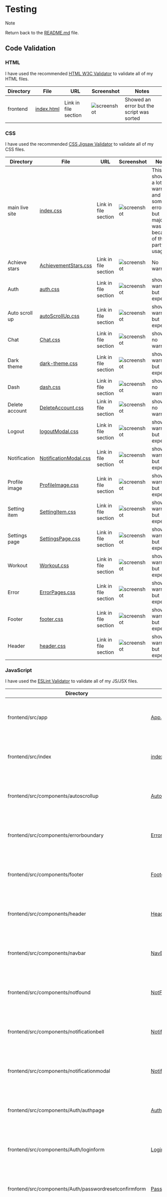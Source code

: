 # Testing

> [!NOTE]
> Return back to the [README.md](README.md) file.

## Code Validation

### HTML

I have used the recommended [HTML W3C Validator](https://validator.w3.org) to validate all of my HTML files.

| Directory | File                                                                                             | URL                  | Screenshot                                       | Notes                                     |
| --------- | ------------------------------------------------------------------------------------------------ | -------------------- | ------------------------------------------------ | ----------------------------------------- |
| frontend  | [index.html](https://validator.w3.org/nu/?doc=https%3A%2F%2Ffit-track-front-end.onrender.com%2F) | Link in file section | ![screenshot](documentation/validation/html.png) | Showed an error but the script was sorted |

### CSS

I have used the recommended [CSS Jigsaw Validator](https://jigsaw.w3.org/css-validator) to validate all of my CSS files.

| Directory      | File                                                                                                                                                                           | URL                  | Screenshot                                               | Notes                                                                                       |
| -------------- | ------------------------------------------------------------------------------------------------------------------------------------------------------------------------------ | -------------------- | -------------------------------------------------------- | ------------------------------------------------------------------------------------------- |
| main live site | [index.css](https://jigsaw.w3.org/css-validator/validator?uri=https%3A%2F%2Ffit-track-front-end.onrender.com%2F&profile=css3svg&usermedium=all&warning=1&vextwarning=&lang=en) | Link in file section | ![screenshot](documentation/validation/index-css.png)    | This showed a lot of warnings and some errors but majority was because of third-party usage |
| Achieve stars  | [AchievementStars.css](https://jigsaw.w3.org/css-validator/validator)                                                                                                          | Link in file section | ![screenshot](documentation/validation/achieve.css.png)  | No warnings                                                                                 |
| Auth           | [auth.css](https://jigsaw.w3.org/css-validator/validator#warnings)                                                                                                             | Link in file section | ![screenshot](documentation/validation/auth.css.png)     | showed warnings but expected                                                                |
| Auto scroll up | [autoScrollUp.css](https://jigsaw.w3.org/css-validator/validator#css)                                                                                                          | Link in file section | ![screenshot](documentation/validation/scroll.png)       | showed warnings but expected                                                                |
| Chat           | [Chat.css](https://jigsaw.w3.org/css-validator/validator)                                                                                                                      | Link in file section | ![screenshot](documentation/validation/chat.png)         | showed no warnings                                                                          |
| Dark theme     | [dark-theme.css](https://jigsaw.w3.org/css-validator/validator)                                                                                                                | Link in file section | ![screenshot](documentation/validation/dark-theme.png)   | showed warnings but expected                                                                |
| Dash           | [dash.css](https://jigsaw.w3.org/css-validator/validator)                                                                                                                      | Link in file section | ![screenshot](documentation/validation/dash.png)         | showed no warnings                                                                          |
| Delete account | [DeleteAccount.css](https://jigsaw.w3.org/css-validator/validator)                                                                                                             | Link in file section | ![screenshot](documentation/validation/delete.png)       | showed no warnings                                                                          |
| Logout         | [logoutModal.css](https://jigsaw.w3.org/css-validator/validator#warnings)                                                                                                      | Link in file section | ![screenshot](documentation/validation/logout.png)       | showed warnings but expected                                                                |
| Notification   | [NotificationModal.css](https://jigsaw.w3.org/css-validator/validator)                                                                                                         | Link in file section | ![screenshot](documentation/validation/notification.png) | showed warnings but expected                                                                |
| Profile image  | [ProfileImage.css](https://jigsaw.w3.org/css-validator/validator#warnings)                                                                                                     | Link in file section | ![screenshot](documentation/validation/profile.png)      | showed warnings but expected                                                                |
| Setting item   | [SettingItem.css](https://jigsaw.w3.org/css-validator/validator)                                                                                                               | Link in file section | ![screenshot](documentation/validation/setting-item.png) | showed warnings but expected                                                                |
| Settings page  | [SettingsPage.css](https://jigsaw.w3.org/css-validator/validator)                                                                                                              | Link in file section | ![screenshot](documentation/validation/setting-page.png) | showed warnings but expected                                                                |
| Workout        | [Workout.css](https://jigsaw.w3.org/css-validator/validator)                                                                                                                   | Link in file section | ![screenshot](documentation/validation/workout.png)      | showed warnings but expected                                                                |
| Error          | [ErrorPages.css](https://jigsaw.w3.org/css-validator/validator)                                                                                                                | Link in file section | ![screenshot](documentation/validation/error.png)        | showed warnings but expected                                                                |
| Footer         | [footer.css](https://jigsaw.w3.org/css-validator/validator)                                                                                                                    | Link in file section | ![screenshot](documentation/validation/footer.png)       | showed warnings but expected                                                                |
| Header         | [header.css](https://jigsaw.w3.org/css-validator/validator)                                                                                                                    | Link in file section | ![screenshot](documentation/validation/header.png)       | showed warnings but expected                                                                |

### JavaScript

I have used the [ESLint Validator](https://eslint.org/) to validate all of my JS/JSX files.

| Directory                                             | File                                                                                                                                   | URL                      | Screenshot                                                     | Notes                                        |
| ----------------------------------------------------- | -------------------------------------------------------------------------------------------------------------------------------------- | ------------------------ | -------------------------------------------------------------- | -------------------------------------------- |
| frontend/src/app                                      | [App.jsx](https://github.com/AshLaw96/fit-track/blob/main/frontend/src/App.jsx)                                                        | https://eslint.org/play/ | ![screenshot](documentation/validation/app.png)                | Expected warning as expects standard JS code |
| frontend/src/index                                    | [index.js](https://github.com/AshLaw96/fit-track/blob/main/frontend/src/App.test.js)                                                   | https://eslint.org/play/ | ![screenshot](documentation/validation/index.png)              | Expected warning as expects standard JS code |
| frontend/src/components/autoscrollup                  | [AutoScrollUp.jsx](https://github.com/AshLaw96/fit-track/blob/main/frontend/src/components/AutoScrollUp.jsx)                           | https://eslint.org/play/ | ![screenshot](documentation/validation/scroll-jsx.png)         | Expected warning as expects standard JS code |
| frontend/src/components/errorboundary                 | [ErrorBoundary.jsx](https://github.com/AshLaw96/fit-track/blob/main/frontend/src/components/ErrorBoundary.jsx)                         | https://eslint.org/play/ | ![screenshot](documentation/validation/error-jsx.png)          | Expected warning as expects standard JS code |
| frontend/src/components/footer                        | [Footer.jsx](https://github.com/AshLaw96/fit-track/blob/main/frontend/src/components/Footer.jsx)                                       | https://eslint.org/play/ | ![screenshot](documentation/validation/foot.png)               | Expected warning as expects standard JS code |
| frontend/src/components/header                        | [Header.jsx](https://github.com/AshLaw96/fit-track/blob/main/frontend/src/components/Header.jsx)                                       | https://eslint.org/play  | ![screenshot](documentation/validation/head-jsx.png)           | Expected warning as expects standard JS code |
| frontend/src/components/navbar                        | [NavBar.jsx](https://github.com/AshLaw96/fit-track/blob/main/frontend/src/components/Navbar.jsx)                                       | https://eslint.org/play  | ![screenshot](documentation/validation/nav-jsx.png)            | Expected warning as expects standard JS code |
| frontend/src/components/notfound                      | [NotFound.jsx](https://github.com/AshLaw96/fit-track/blob/main/frontend/src/components/NotFound.jsx)                                   | https://eslint.org/play  | ![screenshot](documentation/validation/not-found.png)          | Expected warning as expects standard JS code |
| frontend/src/components/notificationbell              | [NotificationBell.jsx](https://github.com/AshLaw96/fit-track/blob/main/frontend/src/components/NotificationBell.jsx)                   | https://eslint.org/play  | ![screenshot](documentation/validation/note-bell.png)          | Expected warning as expects standard JS code |
| frontend/src/components/notificationmodal             | [NotificationModal.jsx](https://github.com/AshLaw96/fit-track/blob/main/frontend/src/components/NotificationModal.jsx)                 | https://eslint.org/play  | ![screenshot](documentation/validation/note-modal.png)         | Expected warning as expects standard JS code |
| frontend/src/components/Auth/authpage                 | [AuthPage.jsx](https://github.com/AshLaw96/fit-track/blob/main/frontend/src/components/Auth/AuthPage.jsx)                              | https://eslint.org/play  | ![screenshot](documentation/validation/auth-jsx.png)           | Expected warning as expects standard JS code |
| frontend/src/components/Auth/loginform                | [LoginForm.jsx](https://github.com/AshLaw96/fit-track/blob/main/frontend/src/components/Auth/LoginForm.jsx)                            | https://eslint.org/play  | ![screenshot](documentation/validation/log-form.png)           | Expected warning as expects standard JS code |
| frontend/src/components/Auth/passwordresetconfirmform | [PasswordRestConfimForm.js](https://github.com/AshLaw96/fit-track/blob/main/frontend/src/components/Auth/PasswordResetConfirmForm.jsx) | https://eslint.org/play  | ![screenshot](documentation/validation/reset-confirm-form.png) | Expected warning as expects standard JS code |
| frontend/src/components/Auth/passwordresetform        | [PasswordResetForm.js](https://github.com/AshLaw96/fit-track/blob/main/frontend/src/components/Auth/PasswordResetForm.jsx)             | https://eslint.org/play  | ![screenshot](documentation/validation/reset-form.png)         | Expected warning as expects standard JS code |
| frontend/src/components/Auth/registerform             | [RegisterForm.jsx](https://github.com/AshLaw96/fit-track/blob/main/frontend/src/components/Auth/RegisterForm.jsx)                      | https://eslint.org/play  | ![screenshot](documentation/validation/register.png)           | Expected warning as expects standard JS code |
| frontend/src/components/Dash/activitysummary          | [ActivitySummary.jsx](https://github.com/AshLaw96/fit-track/blob/main/frontend/src/components/Dash/ActivitySummary.jsx)                | https://eslint.org/play  | ![screenshot](documentation/validation/active-sum.png)         | Expected warning as expects standard JS code |
| frontend/src/components/Dash/challengesmotivation     | [ChallengesMotivation.jsx](https://github.com/AshLaw96/fit-track/blob/main/frontend/src/components/Dash/ChallengesMotivation.jsx)      | https://eslint.org/play  | ![screenshot](documentation/validation/challenge-motivate.png) | Expected warning as expects standard JS code |
| frontend/src/components/Dash/dailygoals               | [DailyGoals.jsx](https://github.com/AshLaw96/fit-track/blob/main/frontend/src/components/Dash/DailyGoals.jsx)                          | https://eslint.org/play  | ![screenshot](documentation/validation/goals.png)              | Expected warning as expects standard JS code |
| frontend/src/components/Dash/dashboard                | [Dashboard.jsx](https://github.com/AshLaw96/fit-track/blob/main/frontend/src/components/Dash/Dashboard.jsx)                            | https://eslint.org/play  | ![screenshot](documentation/validation/dash-validate.png)      | Expected warning as expects standard JS code |
| frontend/src/components/Dash/guestdash                | [GuestDash.jsx](https://github.com/AshLaw96/fit-track/blob/main/frontend/src/components/Dash/GuestDash.jsx)                            | https://eslint.org/play  | ![screenshot](documentation/validation/guest.png)              | Expected warning as expects standard JS code |
| frontend/src/components/Dash/progressanalytics        | [ProgressAnalytics.jsx](https://github.com/AshLaw96/fit-track/blob/main/frontend/src/components/Dash/ProgressAnalytics.jsx)            | https://eslint.org/play  | ![screenshot](documentation/validation/progress-analytic.png)  | Expected warning as expects standard JS code |
| frontend/src/components/Dash/userdash                 | [UserDash.jsx](https://github.com/AshLaw96/fit-track/blob/main/frontend/src/components/Dash/UserDash.jsx)                              | https://eslint.org/play  | ![screenshot](documentation/validation/user.png)               | Expected warning as expects standard JS code |
| frontend/src/components/Dash/workoutmodalplanner      | [WorkoutModalPlanner.jsx](https://github.com/AshLaw96/fit-track/blob/main/frontend/src/components/Dash/WorkoutModalPlanner.jsx)        | https://eslint.org/play  | ![screenshot](documentation/validation/work-modal.png)         | Expected warning as expects standard JS code |
| frontend/src/components/Dash/workoutnutrition         | [WorkoutNutrition.jsx](https://github.com/AshLaw96/fit-track/blob/main/frontend/src/components/Dash/WorkoutNutrition.jsx)              | https://eslint.org/play  | ![screenshot](documentation/validation/work-nutrition.png)     | Expected warning as expects standard JS code |
| frontend/src/components/Exercises/exerciseformmodal   | [ExerciseFormModal.jsx](https://github.com/AshLaw96/fit-track/blob/main/frontend/src/components/Exercises/ExerciseFormModal.jsx)       | https://eslint.org/play  | ![screenshot](documentation/validation/exercise-modal.png)     | Expected warning as expects standard JS code |
| frontend/src/components/Exercises/exerciselogpage     | [ExerciseLogPage.jsx](https://github.com/AshLaw96/fit-track/blob/main/frontend/src/components/Exercises/ExerciseLogPage.jsx)           | https://eslint.org/play  | ![screenshot](documentation/validation/exercise-pg.png)        | Expected warning as expects standard JS code |
| frontend/src/components/Help/chatwidget               | [ChatWidget.jsx](https://github.com/AshLaw96/fit-track/blob/main/frontend/src/components/Help/ChatWidget.jsx)                          | https://eslint.org/play  | ![screenshot](documentation/validation/chat-widget.png)        | No warnings                                  |
| frontend/src/components/Help/contactsupport           | [ContactSupport.jsx](https://github.com/AshLaw96/fit-track/blob/main/frontend/src/components/Help/ContactSupport.jsx)                  | https://eslint.org/play  | ![screenshot](documentation/validation/contact.png)            | Expected warning as expects standard JS code |
| frontend/src/components/Help/faq                      | [FAQ.jsx](https://github.com/AshLaw96/fit-track/blob/main/frontend/src/components/Help/FAQ.jsx)                                        | https://eslint.org/play  | ![screenshot](documentation/validation/faq.png)                | Expected warning as expects standard JS code |
| frontend/src/components/Help/faqitem                  | [FAQItem.jsx](https://github.com/AshLaw96/fit-track/blob/main/frontend/src/components/Help/FAQItem.jsx)                                | https://eslint.org/play  | ![screenshot](documentation/validation/faq-item.png)           | Expected warning as expects standard JS code |
| frontend/src/components/Help/helppage                 | [HelpPage.jsx](https://github.com/AshLaw96/fit-track/blob/main/frontend/src/components/Help/HelpPage.jsx)                              | https://eslint.org/play  | ![screenshot](documentation/validation/help-page.png)          | Expected warning as expects standard JS code |
| frontend/src/components/Help/troubleshooting          | [Troubleshooting.jsx](https://github.com/AshLaw96/fit-track/blob/main/frontend/src/components/Help/Troubleshooting.jsx)                | https://eslint.org/play  | ![screenshot](documentation/validation/troubleshoot.png)       | Expected warning as expects standard JS code |
| frontend/src/components/Help/troubleshootingitem      | [TroubleshootingItem.jsx](https://github.com/AshLaw96/fit-track/blob/main/frontend/src/components/Help/TroubleshootingItem.jsx)        | https://eslint.org/play  | ![screenshot](documentation/validation/troubleshoot-item.png)  | Expected warning as expects standard JS code |
| frontend/src/components/Help/tutorialitem             | [TutorialItem.jsx](https://github.com/AshLaw96/fit-track/blob/main/frontend/src/components/Help/TutorialItem.jsx)                      | https://eslint.org/play  | ![screenshot](documentation/validation/tutorial-item.png)      | Expected warning as expects standard JS code |
| frontend/src/components/Help/tutorials                | [Tutorials.jsx](https://github.com/AshLaw96/fit-track/blob/main/frontend/src/components/Help/Tutorials.jsx#L16)                        | https://eslint.org/play  | ![screenshot](documentation/validation/tutorials.png)          | Expected warning as expects standard JS code |
| frontend/src/components/Help/tutorialsdata            | [TutorialsData.js](https://github.com/AshLaw96/fit-track/blob/main/frontend/src/components/Help/TutorialsData.js)                      | https://eslint.org/play  | ![screenshot](documentation/validation/tutorial-data.png)      | No warnings                                  |
| frontend/src/components/Meals/mealformmodal           | [MealFormModal.jsx](https://github.com/AshLaw96/fit-track/blob/main/frontend/src/components/Meals/MealFormModal.jsx)                   | Nhttps://eslint.org/play | ![screenshot](documentation/validation/meal-modal.png)         | Expected warning as expects standard JS code |
| frontend/src/components/Meals/meallogpage             | [MealLogPage.jsx](https://github.com/AshLaw96/fit-track/blob/main/frontend/src/components/Meals/MealLogPage.jsx)                       | https://eslint.org/play  | ![screenshot](documentation/validation/meal-page.png)          | Expected warning as expects standard JS code |
| frontend/src/components/Profile/achievementstars      | [AchievementStars.jsx](https://github.com/AshLaw96/fit-track/blob/main/frontend/src/components/Profile/AchievementStars.jsx)           | https://eslint.org/play  | ![screenshot](documentation/validation/achieve-star.png)       | Expected warning as expects standard JS code |
| frontend/src/components/Profile/deleteaccount         | [DeleteAccount.jsx](https://github.com/AshLaw96/fit-track/blob/main/frontend/src/components/Profile/DeleteAccount.jsx)                 | https://eslint.org/play  | ![screenshot](documentation/validation/delete-account.png)     | Expected warning as expects standard JS code |
| frontend/src/components/Profile/goodbye               | [Goodbye.jsx](https://github.com/AshLaw96/fit-track/blob/main/frontend/src/components/Profile/Goodbye.jsx)                             | https://eslint.org/play  | ![screenshot](documentation/validation/bye.png)                | Expected warning as expects standard JS code |
| frontend/src/components/Profile/profileform           | [ProfileForm.jsx](https://github.com/AshLaw96/fit-track/blob/main/frontend/src/components/Profile/ProfileForm.jsx)                     | https://eslint.org/play  | ![screenshot](documentation/validation/profile-form.png)       | Expected warning as expects standard JS code |
| frontend/src/components/Profile/profileimage          | [ProfileImage.jsx](https://github.com/AshLaw96/fit-track/blob/main/frontend/src/components/Profile/ProfileImage.jsx)                   | https://eslint.org/play  | ![screenshot](documentation/validation/profile-img.png)        | Expected warning as expects standard JS code |
| frontend/src/components/Profile/quickstats            | [QuickStats.jsx](https://github.com/AshLaw96/fit-track/blob/main/frontend/src/components/Profile/QuickStats.jsx)                       | https://eslint.org/play  | ![screenshot](documentation/validation/stats.png)              | Expected warning as expects standard JS code |
| frontend/src/components/Profile/userprofile           | [UserProfile.jsx](https://github.com/AshLaw96/fit-track/blob/main/frontend/src/components/Profile/UserProfile.jsx)                     | https://eslint.org/play  | ![screenshot](documentation/validation/user-profile.png)       | Expected warning as expects standard JS code |
| frontend/src/components/Settings/changepassword       | [ChangePassword.jsx](https://github.com/AshLaw96/fit-track/blob/main/frontend/src/components/Settings/ChangePassword.jsx)              | https://eslint.org/play  | ![screenshot](documentation/validation/change-pass.png)        | Expected warning as expects standard JS code |
| frontend/src/components/Settings/settingdropdown      | [SettingDropdown.jsx](https://github.com/AshLaw96/fit-track/blob/main/frontend/src/components/Settings/SettingDropdown.jsx)            | https://eslint.org/play  | ![screenshot](documentation/validation/dropdown.png)           | Expected warning as expects standard JS code |
| frontend/src/components/Settings/settingspage         | [SettingsPage.jsx](https://github.com/AshLaw96/fit-track/blob/main/frontend/src/components/Settings/SettingsPage.jsx)                  | https://eslint.org/play  | ![screenshot](documentation/validation/setting-pg.png)         | Expected warning as expects standard JS code |
| frontend/src/components/Settings/settingtoggle        | [SettingToggle.jsx](https://github.com/AshLaw96/fit-track/blob/main/frontend/src/components/Settings/SettingToggle.jsx)                | https://eslint.org/play  | ![screenshot](documentation/validation/toggle.png)             | Expected warning as expects standard JS code |
| frontend/src/components/Sleep/alarmsetting            | [AlarmSetting.jsx](https://github.com/AshLaw96/fit-track/blob/main/frontend/src/components/Sleep/AlarmSetting.jsx)                     | https://eslint.org/play  | ![screenshot](documentation/validation/alarm.png)              | Expected warning as expects standard JS code |
| frontend/src/components/Sleep/sleepencouragement      | [SleepEncouragement.jsx](https://github.com/AshLaw96/fit-track/blob/main/frontend/src/components/Sleep/SleepEncouragement.jsx)         | https://eslint.org/play  | ![screenshot](documentation/validation/sleep-encourage.png)    | Expected warning as expects standard JS code |
| frontend/src/components/Sleep/sleepformmodal          | [SleepFormModal.jsx](https://github.com/AshLaw96/fit-track/blob/main/frontend/src/components/Sleep/SleepFormModal.jsx)                 | https://eslint.org/play  | ![screenshot](documentation/validation/sleep-modal.png)        | Expected warning as expects standard JS code |
| frontend/src/components/Sleep/sleeplogchart           | [SleepLogChart.jsx](https://github.com/AshLaw96/fit-track/blob/main/frontend/src/components/Sleep/SleepLogChart.jsx)                   | https://eslint.org/play  | ![screenshot](documentation/validation/sleep-chart.png)        | Expected warning as expects standard JS code |
| frontend/src/components/Sleep/sleeploglist            | [SleepLogList.jsx](https://github.com/AshLaw96/fit-track/blob/main/frontend/src/components/Sleep/SleepLogList.jsx)                     | https://eslint.org/play  | ![screenshot](documentation/validation/sleep-list.png)         | Expected warning as expects standard JS code |
| frontend/src/components/Sleep/sleeplogpage            | [SleepLogPage.jsx](https://github.com/AshLaw96/fit-track/blob/main/frontend/src/components/Sleep/SleepLogPage.jsx)                     | https://eslint.org/play  | ![screenshot](documentation/validation/sleep-pg.png)           | Expected warning as expects standard JS code |
| frontend/src/contexts/authcontext                     | [AuthContext.js](https://github.com/AshLaw96/fit-track/blob/main/frontend/src/contexts/AuthContext.js)                                 | https://eslint.org/play  | ![screenshot](documentation/validation/auth-context.png)       | Expected warning as expects standard JS code |
| frontend/src/contexts/notificationcontext             | [NotificationContext.jsx](https://github.com/AshLaw96/fit-track/blob/main/frontend/src/contexts/NotificationContext.jsx)               | https://eslint.org/play  | ![screenshot](documentation/validation/notif-context.png)      | Expected warning as expects standard JS code |
| frontend/src/contexts/themecontext                    | [ThemeContext.jsx](https://github.com/AshLaw96/fit-track/blob/main/frontend/src/contexts/ThemeContext.jsx)                             | https://eslint.org/play  | ![screenshot](documentation/validation/theme.png)              | Expected warning as expects standard JS code |
| frontend/src/contexts/unitscontext                    | [UnitsContext.js](https://github.com/AshLaw96/fit-track/blob/main/frontend/src/contexts/UnitsContext.js)                               | https://eslint.org/play  | ![screenshot](documentation/validation/units.png)              | Expected warning as expects standard JS code |
| frontend/src/utils/notificationtriggers               | [NotificationTriggers.js](https://github.com/AshLaw96/fit-track/blob/main/frontend/src/utils/NotificationTriggers.js)                  | https://eslint.org/play  | ![screenshot](documentation/validation/trigger-notifs.png)     | No warnings                                  |
| frontend/src/utils/api                                | [api.js](https://github.com/AshLaw96/fit-track/blob/main/frontend/src/utils/api.js)                                                    | https://eslint.org/play  | ![screenshot](documentation/validation/api.png)                | No warnings                                  |
| frontend/src/utils/iconhelper                         | [iconHelper.js](https://github.com/AshLaw96/fit-track/blob/main/frontend/src/utils/iconHelper.js)                                      | https://eslint.org/play  | ![screenshot](documentation/validation/icon-help.png)          | Expected warning as expects standard JS code |

### Python

I have used the recommended [PEP8 CI Python Linter](https://pep8ci.herokuapp.com) to validate all of my Python files.

| Directory                   | File                                                                                                   | URL                                                                                                                                              | Screenshot                                                   | Notes     |
| --------------------------- | ------------------------------------------------------------------------------------------------------ | ------------------------------------------------------------------------------------------------------------------------------------------------ | ------------------------------------------------------------ | --------- |
| api/tests/model-tests       | [models-tests.py](https://github.com/AshLaw96/fit-track/blob/main/api/tests/model-tests.py)            | [PEP8 CI Link](https://pep8ci.herokuapp.com/https://raw.githubusercontent.com/AshLaw96/fit-track/refs/heads/main/api/tests/model-tests.py)       | ![screenshot](documentation/validation/model-tests.png)      | No errors |
| api/tests/serializers-tests | [serializers-tests.py](https://github.com/AshLaw96/fit-track/blob/main/api/tests/serializers-tests.py) | [PEP8 CI Link](https://pep8ci.herokuapp.com/https://raw.githubusercontent.com/AshLaw96/fit-track/refs/heads/main/api/tests/serializers-tests.py) | ![screenshot](documentation/validation/serializer-tests.png) | No errors |
| api/tests/view-tests        | [view-tests.py](https://github.com/AshLaw96/fit-track/blob/main/api/tests/view-tests.py)               | [PEP8 CI Link](https://pep8ci.herokuapp.com/https://raw.githubusercontent.com/AshLaw96/fit-track/refs/heads/main/api/tests/view-tests.py)        | ![screenshot](documentation/validation/view-test.png)        | No errors |
| api/utils/activity          | [activity.py](https://github.com/AshLaw96/fit-track/blob/main/api/utils/activity.py)                   | [PEP8 CI Link](https://pep8ci.herokuapp.com/https://raw.githubusercontent.com/AshLaw96/fit-track/refs/heads/main/api/utils/activity.py)          | ![screenshot](documentation/validation/activity.png)         | No errors |
| api/utils/fitness           | [fitness.py](https://github.com/AshLaw96/fit-track/blob/main/api/utils/fitness.py)                     | [PEP8 CI Link](https://pep8ci.herokuapp.com/https://raw.githubusercontent.com/AshLaw96/fit-track/refs/heads/main/api/utils/fitness.py)           | ![screenshot](documentation/validation/fitness.png)          | No errors |
| api/utils/leaderboard       | [leaderboard.py](https://github.com/AshLaw96/fit-track/blob/main/api/utils/leaderboard.py)             | [PEP8 CI Link](https://pep8ci.herokuapp.com/https://raw.githubusercontent.com/AshLaw96/fit-track/refs/heads/main/api/utils/leaderboard.py)       | ![screenshot](documentation/validation/leader.png)           | No errors |
| api/utils/notifications     | [notifications.py](https://github.com/AshLaw96/fit-track/blob/main/api/utils/notifications.py)         | [PEP8 CI Link](https://pep8ci.herokuapp.com/https://raw.githubusercontent.com/AshLaw96/fit-track/refs/heads/main/api/utils/notifications.py)     | ![screenshot](documentation/validation/notifs.png)           | No errors |
| api/utils/sleep             | [sleep.py](https://github.com/AshLaw96/fit-track/blob/main/api/utils/sleep.py)                         | [PEP8 CI Link](https://pep8ci.herokuapp.com/https://raw.githubusercontent.com/AshLaw96/fit-track/refs/heads/main/api/utils/sleep.py)             | ![screenshot](documentation/validation/sleep.png)            | No errors |
| api/admin                   | [admin.py](https://github.com/AshLaw96/fit-track/blob/main/api/admin.py)                               | [PEP8 CI Link](https://pep8ci.herokuapp.com/https://raw.githubusercontent.com/AshLaw96/fit-track/refs/heads/main/api/admin.py)                   | ![screenshot](documentation/validation/admin.png)            | No errors |
| api/apps                    | [apps.py](https://github.com/AshLaw96/fit-track/blob/main/api/apps.py)                                 | [PEP8 CI Link](https://pep8ci.herokuapp.com/https://raw.githubusercontent.com/AshLaw96/fit-track/refs/heads/main/api/apps.py)                    | ![screenshot](documentation/validation/apps.png)             | No errors |
| api/models                  | [models.py](https://github.com/AshLaw96/fit-track/blob/main/api/models.py)                             | [PEP8 CI Link](https://pep8ci.herokuapp.com/https://raw.githubusercontent.com/AshLaw96/fit-track/refs/heads/main/api/models.py)                  | ![screenshot](documentation/validation/model.png)            | No errors |
| api/serializers             | [serializers.py](https://github.com/AshLaw96/fit-track/blob/main/api/serializers.py)                   | [PEP8 CI Link](https://pep8ci.herokuapp.com/https://raw.githubusercontent.com/AshLaw96/fit-track/refs/heads/main/api/serializers.py)             | ![screenshot](documentation/validation/serializer.png)       | No errors |
| api/utils/signals           | [signals.py](https://github.com/AshLaw96/fit-track/blob/main/api/signals.py)                           | [PEP8 CI Link](https://pep8ci.herokuapp.com/https://raw.githubusercontent.com/AshLaw96/fit-track/refs/heads/main/api/signals.py)                 | ![screenshot](documentation/validation/signal.png)           | No errors |
| api/tasks                   | [tasks.py](https://github.com/AshLaw96/fit-track/blob/main/api/tasks.py)                               | [PEP8 CI Link](https://pep8ci.herokuapp.com/https://raw.githubusercontent.com/AshLaw96/fit-track/refs/heads/main/api/tasks.py)                   | ![screenshot](documentation/validation/task.png)             | No errors |
| api/urls                    | [urls.py](https://github.com/AshLaw96/fit-track/blob/main/api/urls.py)                                 | [PEP8 CI Link](https://pep8ci.herokuapp.com/https://raw.githubusercontent.com/AshLaw96/fit-track/refs/heads/main/api/urls.py)                    | ![screenshot](documentation/validation/urls.png)             | No errors |
| api/views                   | [views.py](https://github.com/AshLaw96/fit-track/blob/main/api/views.py)                               | [PEP8 CI Link](https://pep8ci.herokuapp.com/https://raw.githubusercontent.com/AshLaw96/fit-track/refs/heads/main/api/views.py)                   | ![screenshot](documentation/validation/view.png)             | No errors |
| backend/celery              | [celery.py](https://github.com/AshLaw96/fit-track/blob/main/backend/celery.py)                         | [PEP8 CI Link](https://pep8ci.herokuapp.com/https://raw.githubusercontent.com/AshLaw96/fit-track/refs/heads/main/backend/celery.py)              | ![screenshot](documentation/validation/celery.png)           | No errors |
| backend/urls                | [urls.py](https://github.com/AshLaw96/fit-track/blob/main/backend/urls.py)                             | [PEP8 CI Link](https://pep8ci.herokuapp.com/https://raw.githubusercontent.com/AshLaw96/fit-track/refs/heads/main/backend/urls.py)                | ![screenshot](documentation/validation/back-urls.png)        | No errors |

## Responsiveness

| Page                   | Mobile                                                            | Tablet                                                            | Desktop                                                              | Notes             |
| ---------------------- | ----------------------------------------------------------------- | ----------------------------------------------------------------- | -------------------------------------------------------------------- | ----------------- |
| Register               | ![screenshot](documentation/responsiveness/register-mob.jpg)      | ![screenshot](documentation/responsiveness/register-tab.jpg)      | ![screenshot](documentation/responsiveness/register-pg.png)          | Works as expected |
| Login                  | ![screenshot](documentation/responsiveness/log-mob.jpg)           | ![screenshot](documentation/responsiveness/log-tab.jpg)           | ![screenshot](documentation/responsiveness/login-pg.png)             | Works as expected |
| Profile                | ![screenshot](documentation/responsiveness/profile-mob.jpg)       | ![screenshot](documentation/responsiveness/profile-tab.jpg)       | ![screenshot](documentation/responsiveness/profile-pg.png)           | Works as expected |
| Landing/GuestDash      | ![screenshot](documentation/responsiveness/guest-mob.jpg)         | ![screenshot](documentation/responsiveness/guest-tab.jpg)         | ![screenshot](documentation/responsiveness/guest-landing.png)        | Works as expected |
| Exercise               | ![screenshot](documentation/responsiveness/exercise-mob.jpg)      | ![screenshot](documentation/responsiveness/exercise-tab.jpg)      | ![screenshot](documentation/responsiveness/exercise-pg.png)          | Works as expected |
| Meal                   | ![screenshot](documentation/responsiveness/meal-mob.jpg)          | ![screenshot](documentation/responsiveness/meal-tab.jpg)          | ![screenshot](documentation/responsiveness/meal-pg.png)              | Works as expected |
| Sleep                  | ![screenshot](documentation/responsiveness/sleep-mob.jpg)         | ![screenshot](documentation/responsiveness/sleep-tab.jpg)         | ![screenshot](documentation/responsiveness/sleep-pg.png)             | Works as expected |
| Dashboard              | ![screenshot](documentation/responsiveness/user-dash-mob.jpg)     | ![screenshot](documentation/responsiveness/user-dash-tab.jpg)     | ![screenshot](documentation/responsiveness/user-dash-pg.png)         | Works as expected |
| Settings               | ![screenshot](documentation/responsiveness/setting-mob.jpg)       | ![screenshot](documentation/responsiveness/setting-tab.jpg)       | ![screenshot](documentation/responsiveness/settings-pg.png)          | Works as expected |
| Help                   | ![screenshot](documentation/responsiveness/help-mob.jpg)          | ![screenshot](documentation/responsiveness/help-tab.jpg)          | ![screenshot](documentation/responsiveness/help-support-pg.png)      | Works as expected |
| FAQ                    | ![screenshot](documentation/responsiveness/faq-mob.jpg)           | ![screenshot](documentation/responsiveness/faq-tab.jpg)           | ![screenshot](documentation/responsiveness/faq-pg.png)               | Works as expected |
| Contact Support        | ![screenshot](documentation/responsiveness/contact-mob.jpg)       | ![screenshot](documentation/responsiveness/contact-tab.jpg)       | ![screenshot](documentation/responsiveness/contact-support-pg.png)   | Works as expected |
| Tech Support           | ![screenshot](documentation/responsiveness/tech-support-mob.jpg)  | ![screenshot](documentation/responsiveness/tech-tab.jpg)          | ![screenshot](documentation/responsiveness/troubleshoot-tech-pg.png) | Works as expected |
| Tutorials              | ![screenshot](documentation/responsiveness/guide-mob.jpg)         | ![screenshot](documentation/responsiveness/guide-tab.jpg)         | ![screenshot](documentation/responsiveness/tutorial-guide-pg.png)    | Works as expected |
| Password reset         | ![screenshot](documentation/responsiveness/reset-mob.jpg)         | ![screenshot](documentation/responsiveness/reset-tab.jpg)         | ![screenshot](documentation/responsiveness/reset-pg.png)             | Works as expected |
| Password reset confirm | ![screenshot](documentation/responsiveness/reset-confirm-mob.jpg) | ![screenshot](documentation/responsiveness/reset-confirm-tab.jpg) | ![screenshot](documentation/responsiveness/reset-confirm-pg.png)     | Works as expected |
| 404                    | ![screenshot](documentation/responsiveness/404-mob.jpg)           | ![screenshot](documentation/responsiveness/404-tab.jpg)           | ![screenshot](documentation/responsiveness/404-pg.png)               | Works as expected |
| 500                    | ![screenshot](documentation/responsiveness/500-mob.jpg)           | ![screenshot](documentation/responsiveness/500-tab.jpg)           | ![screenshot](documentation/responsiveness/500-pg.png)               | Works as expected |

## Browser Compatibility

I've tested my deployed project on multiple browsers to check for compatibility issues.

| Page                   | Chrome                                                               | Firefox                                                         | Silk                                                              | Notes             |
| ---------------------- | -------------------------------------------------------------------- | --------------------------------------------------------------- | ----------------------------------------------------------------- | ----------------- |
| Register               | ![screenshot](documentation/responsiveness/register-pg.png)          | ![screenshot](documentation/browsers/register-firefox.png)      | ![screenshot](documentation/responsiveness/register-tab.jpg)      | Works as expected |
| Login                  | ![screenshot](documentation/responsiveness/login-pg.png)             | ![screenshot](documentation/browsers/log-firefox.png)           | ![screenshot](documentation/responsiveness/log-tab.jpg)           | Works as expected |
| Profile                | ![screenshot](documentation/responsiveness/profile-pg.png)           | ![screenshot](documentation/browsers/profile-firefox.png)       | ![screenshot](documentation/responsiveness/profile-tab.jpg)       | Works as expected |
| Landing/GuestDash      | ![screenshot](documentation/responsiveness/guest-landing.png)        | ![screenshot](documentation/browsers/guest-firefox.png)         | ![screenshot](documentation/responsiveness/guest-tab.jpg)         | Works as expected |
| Exercise               | ![screenshot](documentation/responsiveness/exercise-pg.png)          | ![screenshot](documentation/browsers/exercise-firefox.png)      | ![screenshot](documentation/responsiveness/exercise-tab.jpg)      | Works as expected |
| Meal                   | ![screenshot](documentation/responsiveness/meal-pg.png)              | ![screenshot](documentation/browsers/meal-firefox.png)          | ![screenshot](documentation/responsiveness/meal-tab.jpg)          | Works as expected |
| Sleep                  | ![screenshot](documentation/responsiveness/sleep-pg.png)             | ![screenshot](documentation/browsers/sleep-firefox.png)         | ![screenshot](documentation/responsiveness/sleep-tab.jpg)         | Works as expected |
| Dashboard              | ![screenshot](documentation/responsiveness/user-dash-pg.png)         | ![screenshot](documentation/browsers/user-dash-firefox.png)     | ![screenshot](documentation/responsiveness/user-dash-tab.jpg)     | Works as expected |
| Settings               | ![screenshot](documentation/responsiveness/settings-pg.png)          | ![screenshot](documentation/browsers/setting-firefox.png)       | ![screenshot](documentation/responsiveness/setting-tab.jpg)       | Works as expected |
| Help                   | ![screenshot](documentation/responsiveness/help-support-pg.png)      | ![screenshot](documentation/browsers/help-firefox.png)          | ![screenshot](documentation/responsiveness/help-tab.jpg)          | Works as expected |
| FAQ                    | ![screenshot](documentation/responsiveness/faq-pg.png)               | ![screenshot](documentation/browsers/faq-firefox.png)           | ![screenshot](documentation/responsiveness/faq-tab.jpg)           | Works as expected |
| Contact support        | ![screenshot](documentation/responsiveness/contact-support-pg.png)   | ![screenshot](documentation/browsers/contact-firefox.png)       | ![screenshot](documentation/responsiveness/contact-tab.jpg)       | Works as expected |
| Tech support           | ![screenshot](documentation/responsiveness/troubleshoot-tech-pg.png) | ![screenshot](documentation/browsers/tech-firefox.png)          | ![screenshot](documentation/responsiveness/tech-tab.jpg)          | Works as expected |
| Tutorials              | ![screenshot](documentation/responsiveness/tutorial-guide-pg.png)    | ![screenshot](documentation/browsers/guide-firefox.png)         | ![screenshot](documentation/responsiveness/guide-tab.jpg)         | Works as expected |
| Password reset         | ![screenshot](documentation/responsiveness/reset-pg.png)             | ![screenshot](documentation/browsers/reset-firefox.png)         | ![screenshot](documentation/responsiveness/reset-tab.jpg)         | Works as expected |
| Password reset confirm | ![screenshot](documentation/responsiveness/reset-confirm-pg.png)     | ![screenshot](documentation/browsers/reset-confirm-firefox.png) | ![screenshot](documentation/responsiveness/reset-confirm-tab.jpg) | Works as expected |
| 404                    | ![screenshot](documentation/responsiveness/404-pg.png)               | ![screenshot](documentation/browsers/404-firefox.png)           | ![screenshot](documentation/responsiveness/404-tab.jpg)           | Works as expected |
| 500                    | ![screenshot](documentation/responsiveness/500-pg.png)               | ![screenshot](documentation/browsers/500-firefox.png)           | ![screenshot](documentation/responsiveness/500-tab.jpg)           | Works as expected |

## Lighthouse Audit

I've tested my deployed project using the Lighthouse Audit tool to check for any major issues. Some warnings are outside of my control, and mobile results tend to be lower than desktop.

| Page                   | Mobile                                                        | Desktop                                                        |
| ---------------------- | ------------------------------------------------------------- | -------------------------------------------------------------- |
| Register               | ![screenshot](documentation/lighthouse/log-mob.png)           | ![screenshot](documentation/lighthouse/log-desk.png)           |
| Login                  | ![screenshot](documentation/lighthouse/log-mob.png)           | ![screenshot](documentation/lighthouse/log-desk.png)           |
| Profile                | ![screenshot](documentation/lighthouse/profile-mob.png)       | ![screenshot](documentation/lighthouse/profile-desk.png)       |
| Landing/GuestDash      | ![screenshot](documentation/lighthouse/guest-mob.png)         | ![screenshot](documentation/lighthouse/guest-desk.png)         |
| Exercise               | ![screenshot](documentation/lighthouse/exercise-mob.png)      | ![screenshot](documentation/lighthouse/exercise-desk.png)      |
| Meal                   | ![screenshot](documentation/lighthouse/meal-mob.png)          | ![screenshot](documentation/lighthouse/meal-desk.png)          |
| Sleep                  | ![screenshot](documentation/lighthouse/sleep-mob.png)         | ![screenshot](documentation/lighthouse/sleep-desk.png)         |
| Setting                | ![screenshot](documentation/lighthouse/setting-mob.png)       | ![screenshot](documentation/lighthouse/setting-desk.png)       |
| Help                   | ![screenshot](documentation/lighthouse/help-mob.png)          | ![screenshot](documentation/lighthouse/help-desk.png)          |
| Dashboard              | ![screenshot](documentation/lighthouse/dash-mob.png)          | ![screenshot](documentation/lighthouse/dash-desk.png)          |
| FAQ                    | ![screenshot](documentation/lighthouse/faq-mob.png)           | ![screenshot](documentation/lighthouse/faq-desk.png)           |
| Tech support           | ![screenshot](documentation/lighthouse/tech-mob.png)          | ![screenshot](documentation/lighthouse/tech-desk.png)          |
| Contact support        | ![screenshot](documentation/lighthouse/contact-mob.png)       | ![screenshot](documentation/lighthouse/contact-desk.png)       |
| Tutorial               | ![screenshot](documentation/lighthouse/guide-mob.png)         | ![screenshot](documentation/lighthouse/guide-desk.png)         |
| Password reset         | ![screenshot](documentation/lighthouse/reset-mob.png)         | ![screenshot](documentation/lighthouse/reset-desk.png)         |
| Password reset confirm | ![screenshot](documentation/lighthouse/reset-confirm-mob.png) | ![screenshot](documentation/lighthouse/reset-confirm-desk.png) |
| 404                    | ![screenshot](documentation/lighthouse/404-mob.png)           | ![screenshot](documentation/lighthouse/404-desk.png)           |

## Defensive Programming

Defensive programming was manually tested with the below user acceptance testing:

| Page                        | Expectation                                                                                                                                                                                                                                                                                                  | Test                                                                                                                                                                                                                             | Result                                                                                                                                                                                                                  | Screenshot                                                                    |
| --------------------------- | ------------------------------------------------------------------------------------------------------------------------------------------------------------------------------------------------------------------------------------------------------------------------------------------------------------ | -------------------------------------------------------------------------------------------------------------------------------------------------------------------------------------------------------------------------------- | ----------------------------------------------------------------------------------------------------------------------------------------------------------------------------------------------------------------------- | ----------------------------------------------------------------------------- |
| Register Form               | Feature is expected to allow users to register an account with correct input details then redirect to the log-in form.                                                                                                                                                                                       | Tried leaving input fields empty, wrong email structuring, different passwords to not match, too short passwords, not strong password strength and a username already used.                                                      | Each input field informed when an error or incorrect detail was inputted and when correctly inputted, it informed the user so and then redirected to the log-in form.                                                   | ![screenshot](documentation/defensive/front-end/register-test.png)            |
| Log-in form                 | Feature is expected to allow registered users to sign-in to their account and be redirected to the their dashboard dashboard.                                                                                                                                                                                | Tested by inputting incorrect registered user details and non-registered details.                                                                                                                                                | Worked correctly telling the user what they inputted wrongly and when correct details were inputted redirected to their dashboard.                                                                                      | ![screenshot](documentation/defensive/front-end/log-test.png)                 |
| Workout section             | Feature is expected to allow the user to add many workouts each day & edit their workout plan and at the end of the week (sunday) choose to keep the plan for the following week and they must save the plan or it doesn't stay in the workout section.                                                      | Tested by adding different workouts on different days, leaving days blank, editing different days saving the form, not saving the form, trying to click the repeat next week button on different days and clicking it on sunday. | Workout plan worked as expected, allowing add and edit, saving when it should and only allow to repeat the plan at the end of the week.                                                                                 | ![screenshot](documentation/defensive/front-end/workout-test.png)             |
| Daily goals                 | Feature is expected to allow user to add, edit and delete specific goals and when achieved give the user an achievement star that is shown in their profile page.                                                                                                                                            | Created different goals of different categories, tried editing and deleting the goals, leaving the input field blank and adding to the progress bar.                                                                             | As expected I could add specific goals, then edit and delete the goals, wouldn't allow to add a goal if empty, add points to the progress bar and when the goal was achieved added to the achievement specific section. | ![screenshot](documentation/defensive/front-end/goal-test.png)                |
| Challenge section           | It is expected to allow users to set challenges for themselves or others if chosen and if they chose to let others it will add to other users available section so they can decide whether to do the challenge and when they achieve the challenge it will give them a point adding them to the leaderboard. | Added a challenge with both allowing public to do the challenge and not allowing, leaving input fields empty, tried adding another challenge.                                                                                    | Only one challenge at a time were added successfully, if they set to public it was shown in other users available section and when achieved awarded the current user a point putting them onto the leaderboard.         | ![screenshot](documentation/defensive/front-end/challenge-test.png)           |
| Exercise filter             | Feature is expected to just show the exercise for the specific dates, (current week, current month or all) of the specific user.                                                                                                                                                                             | Created different exercise in different dates filtering each filter.                                                                                                                                                             | As expected it showed just the exercises of the dates filtered for.                                                                                                                                                     | ![screenshot](documentation/defensive/front-end/exercise-filter-test.png)     |
| Exercise form               | Feature is expected to allow users to add any exercises they have done for a chosen date then show it in the log and they will also be able to edit and delete any exercise they have put on and then show different content in the users dashboard.                                                         | To test I added many different types of exercise on different browsers and tried editing and deleting multiple exercises.                                                                                                        | As expected the modal allowed the user to add their exercise for any chosen day, also allowing them to edit and delete any of the created exercises and show the correct data in the correct sections of the dashboard. | ![screenshot](documentation/defensive/front-end/exercise-form-test.png)       |
| Meal form                   | Feature is expected to allow users to add any meal they have done for a chosen date then show it in the log and they will also be able to edit and delete any meal they have put on and then show different content in the users dashboard.                                                                  | To test I added many different types of exercise on different browsers and tried editing and deleting multiple exercises.                                                                                                        | As expected the modal allowed the user to add their meal for any chosen day, also allowing them to edit and delete any of the created meal and show the correct data in the correct sections of the dashboard.          | ![screenshot](documentation/defensive/front-end/meal-test.png)                |
| Sleep form                  | Feature is expected to allow users to add sleep details for a chosen date then show it in the log and they will also be able to edit and delete any sleep data they have put on and then show the duration content in the users dashboard.                                                                   | To test I added different sleep logs on different browsers and devices and tried editing and deleting multiple sleep logs.                                                                                                       | As expected the modal allowed the user to add their sleep log for any chosen day, also allowing them to edit and delete any of the created logs and show the correct data in the correct sections of the dashboard.     | ![screenshot](documentation/defensive/front-end/sleep-form-test.png)          |
| Sleep graph                 | Feature is expected to display the users current weekly sleep average with average users sleep and be able to switch to a monthly version.                                                                                                                                                                   | Completed different sleep duration amounts for different users switching between weekly and monthly.                                                                                                                             | Successfully showed the users weekly and monthly averages correctly.                                                                                                                                                    | ![screenshot](documentation/defensive/front-end/sleep-graph-test.png)         |
| Sleep alarm                 | Feature is expected to allow users to set alarms for different times.                                                                                                                                                                                                                                        | Tested by adding different bedtimes and wake times for multiple users on different browsers.                                                                                                                                     | Displayed the correct times the user sets.                                                                                                                                                                              | ![screenshot](documentation/defensive/front-end/sleep-alarm-test.png)         |
| Profile image               | Users can add any profile image from their local device then it will be saved to cloudinary.                                                                                                                                                                                                                 | Added different variety of images on different devices for different users.                                                                                                                                                      | Correctly displayed the specific users image every time.                                                                                                                                                                | ![screenshot](documentation/defensive/front-end/profile-img-test.png)         |
| Delete account              | Feature is expected to allow the user to delete their own account and then redirect them to the goodbye page.                                                                                                                                                                                                | Created many different accounts and deleted accounts on different browsers and devices.                                                                                                                                          | As expected deleted the current users account and redirected to the goodbye page.                                                                                                                                       | ![screenshot](documentation/defensive/front-end/delete-account-test.png)      |
| Change password form        | Feature is expected to allow the user to change their password as long as they remember their current password then log them out redirecting to the login page allowing them to log back in with the new password.                                                                                           | Changed the password multiple times with different users inputting incorrect current passwords and mismatch new passwords and confirm new passwords.                                                                             | As expected when incorrect details were inputted it informed the user to input correct details and when correct it redirected them to the login page allowing them to re-log in with the new password.                  | ![screenshot](documentation/defensive/front-end/pass-change-form-test.png)    |
| Notification toggle         | Feature is expected to allow the user to turn on or off their notification preferences.                                                                                                                                                                                                                      | Turned on and off the toggle on different devices and browsers with different users.                                                                                                                                             | Allowed notifications to be turned on or off every time.                                                                                                                                                                | ![screenshot](documentation/defensive/front-end/notif-allow-test.png)         |
| Theme toggle                | Feature is expected to allow the user to turn on or off their dark theme preferences changing every page.                                                                                                                                                                                                    | Turned on and off the toggle on different devices and browsers with different users.                                                                                                                                             | Allowed theme change to be turned on or off every time changing on every page.                                                                                                                                          | ![screenshot](documentation/defensive/front-end/theme-test.png)               |
| Weight unit change          | Feature is expected to allow the user to change their weight unit preferences to one of the options changing throughout the site where used.                                                                                                                                                                 | Changed to different options on different users account with different devices and browsers.                                                                                                                                     | It changed where needed to the specific chosen unit every time.                                                                                                                                                         | ![screenshot](documentation/defensive/front-end/weight-change-test.png)       |
| Volume unit change          | Feature is expected to allow the user to change their volume unit preferences to one of the options changing throughout the site where used.                                                                                                                                                                 | Changed to different options on different users account with different devices and browsers.                                                                                                                                     | It changed where needed to the specific chosen unit every time.                                                                                                                                                         | ![screenshot](documentation/defensive/front-end/units-change-test.png)        |
| Length unit change          | Feature is expected to allow the user to change their length unit preferences to one of the options changing throughout the site where used.                                                                                                                                                                 | Changed to different options on different users account with different devices and browsers.                                                                                                                                     | It changed where needed to the specific chosen unit every time.                                                                                                                                                         | ![screenshot](documentation/defensive/front-end/length-change-test.png)       |
| Help page links             | Feature is expected to allow user to navigate to the corresponding pages.                                                                                                                                                                                                                                    | Tested by clicking each link multiple times on different devices and browsers.                                                                                                                                                   | As expected it navigated to the corresponding page every time.                                                                                                                                                          | ![screenshot](documentation/defensive/front-end/help-pg-link-tests.png)       |
| Faq search                  | Feature is expected to allow users to navigate their question search down highlighting the letters in each question.                                                                                                                                                                                         | Inputted different characters and even numbers and special characters on different devices and browsers.                                                                                                                         | Narrowed the question search down highlight the characters/words in the provided questions.                                                                                                                             | ![screenshot](documentation/defensive/front-end/faq-search-test.png)          |
| Help pages dropdowns        | Feature is expected to close and open the dropdown question/answers on each of the help pages that have them in.                                                                                                                                                                                             | Clicked the dropdowns on each help page multiple times on different browsers and devices.                                                                                                                                        | Correctly hid and showed the answers when clicked.                                                                                                                                                                      | ![screenshot](documentation/defensive/front-end/dropdown-test.png)            |
| Back to help button         | Feature is expected to easily navigate back to the help main page.                                                                                                                                                                                                                                           | Clicked the back to help page button multiple times on each linking help page, on different devices and browsers.                                                                                                                | Correctly navigated to the main help page every time.                                                                                                                                                                   | ![screenshot](documentation/defensive/front-end/back-help-pg-btn-test.png)    |
| Tech support search         | Feature is expected to allow users to navigate their question search down highlighting the letters in each question.                                                                                                                                                                                         | Inputted different characters and even numbers and special characters on different devices and browsers.                                                                                                                         | Narrowed the question search down highlight the characters/words in the provided questions.                                                                                                                             | ![screenshot](documentation/defensive/front-end/tech-search-test.png)         |
| Contact form                | Feature is expected to allow users to send a contact form if they need to get in-touch for any reason.                                                                                                                                                                                                       | Left required input fields blank and correctly inputted all required fields, also changed the optional specific options multiple times sending different forms.                                                                  | Informed the user when required fields were left empty and then correctly sent the contact form when all required fields where inputted.                                                                                | ![screenshot](documentation/defensive/front-end/contact-form-test.png)        |
| Contact link                | Feature is expected to navigate the user to the contact support page.                                                                                                                                                                                                                                        | Clicked the link multiple times on different devices and browsers.                                                                                                                                                               | As expected navigated to the contact page every time.                                                                                                                                                                   | ![screenshot](documentation/defensive/front-end/contact-link-test.png)        |
| Chatbot                     | Feature is expected to help the user slightly (as free online chatbot) also closing or opening the model when clicked on.                                                                                                                                                                                    | Submitted different questions on different browsers.                                                                                                                                                                             | Correctly sent messages answering to the questions.                                                                                                                                                                     | ![screenshot](documentation/defensive/front-end/chatbot-test.png)             |
| Guide support search        | Feature is expected to allow users to navigate their question search down highlighting the letters in each question.                                                                                                                                                                                         | Inputted different characters and even numbers and special characters on different devices and browsers.                                                                                                                         | Narrowed the question search down highlight the characters/words in the provided questions.                                                                                                                             | ![screenshot](documentation/defensive/front-end/guide-search-test.png)        |
| Navbar toggle               | Feature is expected to open or close the navigation links when on smaller screens.                                                                                                                                                                                                                           | Clicked the toggle multiple times on different devices and browsers.                                                                                                                                                             | As expected opened and closed the navbar whenever clicked on.                                                                                                                                                           | ![screenshot](documentation/defensive/front-end/nav-toggle-test.png)          |
| FitTrack title link         | Feature is expected to navigate the user to the users dashboard (if logged in) or the guest dashboard (if not logged in).                                                                                                                                                                                    | Clicked the title multiple times both when logged in and out on different devices and browsers.                                                                                                                                  | Navigated to the correct dashboard depending if logged in or not.                                                                                                                                                       | ![screenshot](documentation/defensive/front-end/fittrack-link-test.png)       |
| Password reset form         | Feature is expected to allow users to input their email linked to their account and send them a reset link.                                                                                                                                                                                                  | Inputted both correct emails and incorrect emails and left the form blank.                                                                                                                                                       | As expected informed the user to input correct details or that not account was linked to the email and when correct sent the reset link to the correct email address.                                                   | ![screenshot](documentation/defensive/front-end/reset-form-test.png)          |
| Password reset link         | Feature is expected to navigate the user to the password reset page.                                                                                                                                                                                                                                         | Clicked the link multiple times on different browsers and devices.                                                                                                                                                               | Successfully navigated to the correct page every time.                                                                                                                                                                  | ![screenshot](documentation/defensive/front-end/forgot-pass-link-test.png)    |
| Password reset email link   | Feature is expected to navigate the user to the password reset confirm page.                                                                                                                                                                                                                                 | Clicked different links for different users on different browsers and devices.                                                                                                                                                   | Successfully navigated to the correct page every time.                                                                                                                                                                  | ![screenshot](documentation/defensive/front-end/email-received-link-test.png) |
| Password reset confirm form | Feature is expected to allow users to set up a new password then redirect them to the log in page.                                                                                                                                                                                                           | Left input fields blank, used incorrect password characters and inputted correct password characters.                                                                                                                            | Correctly informed user when wrong inputs or blank inputs and successfully set up the new password redirecting them to the log in page.                                                                                 | ![screenshot](documentation/defensive/front-end/reset-confirm-form-test.png)  |
| Log in link                 | Feature is supposed to allow users to navigate to the log in page.                                                                                                                                                                                                                                           | Clicked different links for different users on different browsers and devices.                                                                                                                                                   | As expected it navigates to the log in page every time.                                                                                                                                                                 | ![screenshot](documentation/defensive/front-end/log-link-test.png)            |
| Sign up link                | Feature is supposed to allow users to navigate to the sign up page.                                                                                                                                                                                                                                          | Clicked different links for different users on different browsers and devices.                                                                                                                                                   | As expected it navigates to the sign up page every time.                                                                                                                                                                | ![screenshot](documentation/defensive/front-end/sign-up-link-test.png)        |
| Scroll up button            | Feature is expected to show the scroll up icon when scrolling down the screen then when clicked take them back to the top of the page.                                                                                                                                                                       | Scrolled down on every page on different devices and browsers clicking the button multiple times.                                                                                                                                | As expected showed the scroll up icon when scrolling so far down and scrolled back to the top every time.                                                                                                               | ![screenshot](documentation/defensive/front-end/scroll-up-test.png)           |
| Social media links          | Feature is expected to open a new tab with the corresponding social media link.                                                                                                                                                                                                                              | Clicked each icon multiple times on different browsers and devices.                                                                                                                                                              | As expected it oped the correct social media page in a new tab every time.                                                                                                                                              | ![screenshot](documentation/defensive/front-end/socials-test.png)             |
| Logout modal                | Feature is expected to open the logout modal where the user can either wait the countdown to be logged out or click the log out button to be instantly logged out.                                                                                                                                           | Clicked the logout link button multiple times on different devices and browsers.                                                                                                                                                 | As expected it opened the logout modal every time and navigated the user to the log in page.                                                                                                                            | ![screenshot](documentation/defensive/front-end/logout-test.png)              |
| Exercise url auth           | Feature is expected to not allow non users to navigate to the exercise page by typing the url in.                                                                                                                                                                                                            | Tried navigating to the exercise the page when not logged in, with typing in the url on different devices and browsers.                                                                                                          | Didn't allow the user to do anything on the page as expected.                                                                                                                                                           | ![screenshot](documentation/defensive/front-end/exercise-url.png)             |
| Sleep url auth              | Feature is expected to not allow non users to navigate to the sleep page by typing the url in.                                                                                                                                                                                                               | Tried navigating to the sleep the page when not logged in, with typing in the url on different devices and browsers.                                                                                                             | Didn't allow the user to do anything on the page as expected.                                                                                                                                                           | ![screenshot](documentation/defensive/front-end/sleep-url.png)                |
| Meal url auth               | Feature is expected to not allow non users to navigate to the meal page by typing the url in.                                                                                                                                                                                                                | Tried navigating to the meal the page when not logged in, with typing in the url on different devices and browsers.                                                                                                              | Didn't allow the user to do anything on the page as expected.                                                                                                                                                           | ![screenshot](documentation/defensive/front-end/meal-url-test.png)            |
| Profile url auth            | Feature is expected to not allow non users to navigate to the profile page by typing the url in.                                                                                                                                                                                                             | Tried navigating to the exercise the page when not logged in, with typing in the url on different devices and browsers.                                                                                                          | Didn't allow the user to do anything on the page as expected.                                                                                                                                                           | ![screenshot](documentation/defensive/front-end/profile-url.png)              |
| Setting url auth            | Feature is expected to not allow non users to navigate to the settings page by typing the url in.                                                                                                                                                                                                            | Tried navigating to the settings the page when not logged in, with typing in the url on different devices and browsers.                                                                                                          | Didn't allow the user to do anything on the page as expected.                                                                                                                                                           | ![screenshot](documentation/defensive/front-end/setting-url.png)              |
| Guest page nav links        | Feature is expected to only show the guest dash, log in/register pages and the help page.                                                                                                                                                                                                                    | viewed the navbar when logged out on different devices and browsers.                                                                                                                                                             | Only displayed the correct 3 mentioned pages as expected.                                                                                                                                                               | ![screenshot](documentation/defensive/front-end/auth-allowed-test.png)        |
| 404 Error Page              | Feature is expected to display a 404 error page for non-existent pages.                                                                                                                                                                                                                                      | Navigated to an invalid URL (e.g., `/test`).                                                                                                                                                                                     | A custom 404 error page was displayed as expected.                                                                                                                                                                      | ![screenshot](documentation/defensive/front-end/404-test.png)                 |
| 500 Error Page              | Feature is expected to display a 500 error page for when service errors occur.                                                                                                                                                                                                                               | Manually created a test view.                                                                                                                                                                                                    | A custom 500 error page was displayed as expected.                                                                                                                                                                      | ![screenshot](documentation/features/500.png)                                 |

#### Back-End Testing

| Step | What testing                              | URL                                               | HTTP Method | Headers                            | Body    | Outcome                                                     | Screenshot                                                                        |
| ---- | ----------------------------------------- | ------------------------------------------------- | ----------- | ---------------------------------- | ------- | ----------------------------------------------------------- | --------------------------------------------------------------------------------- |
| 1    | Register new user                         | `http://127.0.0.1:8000/api/register/`             | POST        | Content-Type: application/json     | JSON    | Worked correctly                                            | ![screenshot](documentation/defensive/back-end/postman-register.png)              |
| 2    | Login (token)                             | `http://127.0.0.1:8000/api/token/`                | POST        | Content-Type: application/json     | JSON    | Worked correctly and returned the refresh and access tokens | ![screenshot](documentation/defensive/back-end/postman-login.png)                 |
| 3    | Refresh token                             | `http://127.0.0.1:8000/api/token/refresh/`        | POST        | Content-Type: application/json     | JSON    | Worked correctly                                            | ![screenshot](documentation/defensive/back-end/postman-refresh.png)               |
| 4    | View profile (authenticated)              | `http://127.0.0.1:8000/api/profile/`              | GET         | Authorization: Bearer ACCESS_TOKEN | No body | Worked correctly                                            | ![screenshot](documentation/defensive/back-end/postman-profile.png)               |
| 5    | View goals (authenticated)                | `http://127.0.0.1:8000/api/goals/`                | GET         | Authorization: Bearer ACCESS_TOKEN | No body | Worked correctly                                            | ![screenshot](documentation/defensive/back-end/postman-goal-get.png)              |
| 6    | View meals (authenticated)                | `http://127.0.0.1:8000/api/meals/`                | GET         | Authorization: Bearer ACCESS_TOKEN | No body | Worked correctly                                            | ![screenshot](documentation/defensive/back-end/postman-meals-get.png)             |
| 7    | View sleep_logs (authenticated)           | `http://127.0.0.1:8000/api/sleep_logs/`           | GET         | Authorization: Bearer ACCESS_TOKEN | No body | Worked correctly                                            | ![screenshot](documentation/defensive/back-end/postman-sleep-logs-get.png)        |
| 8    | View nutrition_logs (authenticated)       | `http://127.0.0.1:8000/api/nutrition_logs/`       | GET         | Authorization: Bearer ACCESS_TOKEN | No body | Worked correctly                                            | ![screenshot](documentation/defensive/back-end/postman-nutrition-get.png)         |
| 9    | View achievements (authenticated)         | `http://127.0.0.1:8000/api/achievements/`         | GET         | Authorization: Bearer ACCESS_TOKEN | No body | Worked correctly                                            | ![screenshot](documentation/defensive/back-end/postman-achieve-get.png)           |
| 10   | View activity (authenticated)             | `http://127.0.0.1:8000/api/activity/`             | GET         | Authorization: Bearer ACCESS_TOKEN | No body | Worked correctly                                            | ![screenshot](documentation/defensive/back-end/postman-activity-get.png)          |
| 11   | View progress (authenticated)             | `http://127.0.0.1:8000/api/progress/`             | GET         | Authorization: Bearer ACCESS_TOKEN | No body | Worked correctly                                            | ![screenshot](documentation/defensive/back-end/postman-progress-get.png)          |
| 12   | View streak (authenticated)               | `http://127.0.0.1:8000/api/streak/`               | GET         | Authorization: Bearer ACCESS_TOKEN | No body | Worked correctly                                            | ![screenshot](documentation/defensive/back-end/postman-streak.png)                |
| 13   | View daily_logs (authenticated)           | `http://127.0.0.1:8000/api/daily_logs/`           | GET         | Authorization: Bearer ACCESS_TOKEN | No body | Worked correctly                                            | ![screenshot](documentation/defensive/back-end/postman-day-logs-get.png)          |
| 14   | View challenges (authenticated)           | `http://127.0.0.1:8000/api/challenges/`           | GET         | Authorization: Bearer ACCESS_TOKEN | No body | Worked correctly                                            | ![screenshot](documentation/defensive/back-end/postman-challenges-get.png)        |
| 15   | View user_challenges (authenticated)      | `http://127.0.0.1:8000/api/user_challenges/`      | GET         | Authorization: Bearer ACCESS_TOKEN | No body | Worked correctly                                            | ![screenshot](documentation/defensive/back-end/postman-user-challenges-get.png)   |
| 16   | View user_reports (authenticated)         | `http://127.0.0.1:8000/api/user_reports/`         | GET         | Authorization: Bearer ACCESS_TOKEN | No body | Worked correctly                                            | ![screenshot](documentation/defensive/back-end/postman-reports-get.png)           |
| 17   | View friends (authenticated)              | `http://127.0.0.1:8000/api/friends/`              | GET         | Authorization: Bearer ACCESS_TOKEN | No body | Worked correctly                                            | ![screenshot](documentation/defensive/back-end/postman-friends-get.png)           |
| 18   | View workout_plans (authenticated)        | `http://127.0.0.1:8000/api/workout_plans/`        | GET         | Authorization: Bearer ACCESS_TOKEN | No body | Worked correctly                                            | ![screenshot](documentation/defensive/back-end/postman-workout-get.png)           |
| 19   | Add goals (authenticated)                 | `http://127.0.0.1:8000/api/goals/`                | POST        | Authorization: Bearer ACCESS_TOKEN | JSON    | Worked correctly                                            | ![screenshot](documentation/defensive/back-end/postman-goals-post.png)            |
| 20   | Add meals (authenticated)                 | `http://127.0.0.1:8000/api/meals/`                | POST        | Authorization: Bearer ACCESS_TOKEN | JSON    | Worked correctly                                            | ![screenshot](documentation/defensive/back-end/postman-meal-post.png)             |
| 21   | Add sleep_logs (authenticated)            | `http://127.0.0.1:8000/api/sleep_logs/`           | POST        | Authorization: Bearer ACCESS_TOKEN | JSON    | Worked correctly                                            | ![screenshot](documentation/defensive/back-end/postman-sleep-post.png)            |
| 22   | Add nutrition_logs (authenticated)        | `http://127.0.0.1:8000/api/nutrition_logs/`       | POST        | Authorization: Bearer ACCESS_TOKEN | JSON    | Worked correctly                                            | ![screenshot](documentation/defensive/back-end/postman-nutrition-post.png)        |
| 23   | Add achievements (authenticated)          | `http://127.0.0.1:8000/api/achievements/`         | POST        | Authorization: Bearer ACCESS_TOKEN | JSON    | Worked correctly                                            | ![screenshot](documentation/defensive/back-end/postman-achieve-post.png)          |
| 24   | Add activity (authenticated)              | `http://127.0.0.1:8000/api/activity/`             | POST        | Authorization: Bearer ACCESS_TOKEN | JSON    | Worked correctly                                            | ![screenshot](documentation/defensive/back-end/postman-activity-post.png)         |
| 25   | Add progress (authenticated)              | `http://127.0.0.1:8000/api/progress/`             | POST        | Authorization: Bearer ACCESS_TOKEN | JSON    | Worked correctly                                            | ![screenshot](documentation/defensive/back-end/postman-progress-post.png)         |
| 26   | Add streak (authenticated)                | `http://127.0.0.1:8000/api/streak/`               | POST        | Authorization: Bearer ACCESS_TOKEN | JSON    | Worked correctly                                            | ![screenshot](documentation/defensive/back-end/postman-streak-post.png)           |
| 27   | Add daily_logs (authenticated)            | `http://127.0.0.1:8000/api/daily_logs/`           | POST        | Authorization: Bearer ACCESS_TOKEN | JSON    | Worked correctly                                            | ![screenshot](documentation/defensive/back-end/postman-daily-post.png)            |
| 28   | Add challenges (authenticated)            | `http://127.0.0.1:8000/api/challenges/`           | POST        | Authorization: Bearer ACCESS_TOKEN | JSON    | Worked correctly                                            | ![screenshot](documentation/defensive/back-end/postman-challenge-post.png)        |
| 29   | Add user_challenges (authenticated)       | `http://127.0.0.1:8000/api/user_challenges/`      | POST        | Authorization: Bearer ACCESS_TOKEN | JSON    | Worked correctly                                            | ![screenshot](documentation/defensive/back-end/postman-user-challenge-post.png)   |
| 30   | Add user_reports (authenticated)          | `http://127.0.0.1:8000/api/user_reports/`         | POST        | Authorization: Bearer ACCESS_TOKEN | JSON    | Worked correctly                                            | ![screenshot](documentation/defensive/back-end/postman-report-post.png)           |
| 31   | Add friends (authenticated)               | `http://127.0.0.1:8000/api/friends/`              | POST        | Authorization: Bearer ACCESS_TOKEN | JSON    | Worked correctly                                            | ![screenshot](documentation/defensive/back-end/postman-friend-post.png)           |
| 32   | Add workout_plans (authenticated)         | `http://127.0.0.1:8000/api/workout_plans/`        | POST        | Authorization: Bearer ACCESS_TOKEN | JSON    | Worked correctly                                            | ![screenshot](documentation/defensive/back-end/postman-workout-post.png)          |
| 33   | Update all goal (authenticated)           | `http://127.0.0.1:8000/api/goals/<ID>/`           | PUT         | Authorization: Bearer ACCESS_TOKEN | JSON    | Worked correctly                                            | ![screenshot](documentation/defensive/back-end/postman-goals-put.png)             |
| 34   | Update all meal (authenticated)           | `http://127.0.0.1:8000/api/meals/<ID>/`           | PUT         | Authorization: Bearer ACCESS_TOKEN | JSON    | Worked correctly                                            | ![screenshot](documentation/defensive/back-end/postman-meal-put.png)              |
| 35   | Update all sleep_log (authenticated)      | `http://127.0.0.1:8000/api/sleep_logs/<ID>/`      | PUT         | Authorization: Bearer ACCESS_TOKEN | JSON    | Worked correctly                                            | ![screenshot](documentation/defensive/back-end/postman-sleep-put.png)             |
| 36   | Update all nutrition_log (authenticated)  | `http://127.0.0.1:8000/api/nutrition_logs/<ID>/`  | PUT         | Authorization: Bearer ACCESS_TOKEN | JSON    | Worked correctly                                            | ![screenshot](documentation/defensive/back-end/postman-nutrition-put.png)         |
| 37   | Update all achievement (authenticated)    | `http://127.0.0.1:8000/api/achievements/<ID>/`    | PUT         | Authorization: Bearer ACCESS_TOKEN | JSON    | Worked correctly                                            | ![screenshot](documentation/defensive/back-end/postman-achieve-put.png)           |
| 38   | Update all activity (authenticated)       | `http://127.0.0.1:8000/api/activity/<ID>/`        | PUT         | Authorization: Bearer ACCESS_TOKEN | JSON    | Worked correctly                                            | ![screenshot](documentation/defensive/back-end/postman-active-put.png)            |
| 39   | Update all progress (authenticated)       | `http://127.0.0.1:8000/api/progress/<ID>/`        | PUT         | Authorization: Bearer ACCESS_TOKEN | JSON    | Worked correctly                                            | ![screenshot](documentation/defensive/back-end/postman-progress-put.png)          |
| 40   | Update all daily_log (authenticated)      | `http://127.0.0.1:8000/api/daily_logs/<ID>/`      | PUT         | Authorization: Bearer ACCESS_TOKEN | JSON    | Worked correctly                                            | ![screenshot](documentation/defensive/back-end/postman-daily-put.png)             |
| 41   | Update all challenge (authenticated)      | `http://127.0.0.1:8000/api/challenges/<ID>/`      | PUT         | Authorization: Bearer ACCESS_TOKEN | JSON    | Worked correctly                                            | ![screenshot](documentation/defensive/back-end/postman-challenge-put.png)         |
| 42   | Update all user_challenge (authenticated) | `http://127.0.0.1:8000/api/user_challenges/<ID>/` | PUT         | Authorization: Bearer ACCESS_TOKEN | JSON    | Worked correctly                                            | ![screenshot](documentation/defensive/back-end/postman-user-challnge-put.png)     |
| 43   | Update all user_report (authenticated)    | `http://127.0.0.1:8000/api/user_reports/<ID>/`    | PUT         | Authorization: Bearer ACCESS_TOKEN | JSON    | Worked correctly                                            | ![screenshot](documentation/defensive/back-end/postman-report-put.png)            |
| 44   | Update all workout_plan (authenticated)   | `http://127.0.0.1:8000/api/workout_plans/<ID>/`   | PUT         | Authorization: Bearer ACCESS_TOKEN | JSON    | Worked correctly                                            | ![screenshot](documentation/defensive/back-end/postman-workout-put.png)           |
| 45   | Update goal (authenticated)               | `http://127.0.0.1:8000/api/goals/<ID>/`           | PATCH       | Authorization: Bearer ACCESS_TOKEN | JSON    | Worked correctly                                            | ![screenshot](documentation/defensive/back-end/postman-goals-patch.png)           |
| 46   | Update meal (authenticated)               | `http://127.0.0.1:8000/api/meals/<ID>/`           | PATCH       | Authorization: Bearer ACCESS_TOKEN | JSON    | Worked correctly                                            | ![screenshot](documentation/defensive/back-end/postman-meal-patch.png)            |
| 47   | Update sleep_log (authenticated)          | `http://127.0.0.1:8000/api/sleep_logs/<ID>/`      | PATCH       | Authorization: Bearer ACCESS_TOKEN | JSON    | Worked correctly                                            | ![screenshot](documentation/defensive/back-end/postman-sleep-patch.png)           |
| 48   | Update nutrition_log (authenticated)      | `http://127.0.0.1:8000/api/nutrition_logs/<ID>/`  | PATCH       | Authorization: Bearer ACCESS_TOKEN | JSON    | Worked correctly                                            | ![screenshot](documentation/defensive/back-end/postman-nutrition-patch.png)       |
| 49   | Update achievements (authenticated)       | `http://127.0.0.1:8000/api/achievements/<ID>/`    | PATCH       | Authorization: Bearer ACCESS_TOKEN | JSON    | Worked correctly                                            | ![screenshot](documentation/defensive/back-end/postman-achieve-patch.png)         |
| 50   | Update activity (authenticated)           | `http://127.0.0.1:8000/api/activity/<ID>/`        | PATCH       | Authorization: Bearer ACCESS_TOKEN | JSON    | Worked correctly                                            | ![screenshot](documentation/defensive/back-end/postman-active-patch.png)          |
| 51   | Update progress (authenticated)           | `http://127.0.0.1:8000/api/progress/<ID>/`        | PATCH       | Authorization: Bearer ACCESS_TOKEN | JSON    | Worked correctly                                            | ![screenshot](documentation/defensive/back-end/postman-progress-patch.png)        |
| 52   | Update daily_log (authenticated)          | `http://127.0.0.1:8000/api/daily_logs/<ID>/`      | PATCH       | Authorization: Bearer ACCESS_TOKEN | JSON    | Worked correctly                                            | ![screenshot](documentation/defensive/back-end/postman-daily-patch.png)           |
| 53   | Update challenge (authenticated)          | `http://127.0.0.1:8000/api/challenges/<ID>/`      | PATCH       | Authorization: Bearer ACCESS_TOKEN | JSON    | Worked correctly                                            | ![screenshot](documentation/defensive/back-end/postman-challenge-patch.png)       |
| 54   | Update user_challenge (authenticated)     | `http://127.0.0.1:8000/api/user_challenges/<ID>/` | PATCH       | Authorization: Bearer ACCESS_TOKEN | JSON    | Worked correctly                                            | ![screenshot](documentation/defensive/back-end/postman-user-challenge-patch.png)  |
| 55   | Update user_report (authenticated)        | `http://127.0.0.1:8000/api/user_reports/<ID>/`    | PATCH       | Authorization: Bearer ACCESS_TOKEN | JSON    | Worked correctly                                            | ![screenshot](documentation/defensive/back-end/postman-report-patch.png)          |
| 56   | Update workout_plans (authenticated)      | `http://127.0.0.1:8000/api/workout_plans/<ID>/`   | PATCH       | Authorization: Bearer ACCESS_TOKEN | JSON    | Worked correctly                                            | ![screenshot](documentation/defensive/back-end/postman-workout-patch.png)         |
| 57   | Remove goals (authenticated)              | `http://127.0.0.1:8000/api/goals/<ID>/`           | DELETE      | Authorization: Bearer ACCESS_TOKEN | JSON    | Worked correctly                                            | ![screenshot](documentation/defensive/back-end/postman-goals-delete.png)          |
| 58   | Remove meals (authenticated)              | `http://127.0.0.1:8000/api/meals/<ID>/`           | DELETE      | Authorization: Bearer ACCESS_TOKEN | JSON    | Worked correctly                                            | ![screenshot](documentation/defensive/back-end/postman-meal-delete.png)           |
| 59   | Remove sleep_logs (authenticated)         | `http://127.0.0.1:8000/api/sleep_logs/<ID>/`      | DELETE      | Authorization: Bearer ACCESS_TOKEN | JSON    | Worked correctly                                            | ![screenshot](documentation/defensive/back-end/postman-sleep-delete.png)          |
| 60   | Remove nutrition_logs (authenticated)     | `http://127.0.0.1:8000/api/nutrition_logs/<ID>/`  | DELETE      | Authorization: Bearer ACCESS_TOKEN | JSON    | Worked correctly                                            | ![screenshot](documentation/defensive/back-end/postman-nutrition-delete.png)      |
| 61   | Remove achievements (authenticated)       | `http://127.0.0.1:8000/api/achievements/<ID>/`    | DELETE      | Authorization: Bearer ACCESS_TOKEN | JSON    | Worked correctly                                            | ![screenshot](documentation/defensive/back-end/postman-achieve-delete.png)        |
| 62   | Remove progress (authenticated)           | `http://127.0.0.1:8000/api/progress/<ID>/`        | DELETE      | Authorization: Bearer ACCESS_TOKEN | JSON    | Worked correctly                                            | ![screenshot](documentation/defensive/back-end/postman-progress-delete.png)       |
| 63   | Remove daily_logs (authenticated)         | `http://127.0.0.1:8000/api/daily_logs/<ID>/`      | DELETE      | Authorization: Bearer ACCESS_TOKEN | JSON    | Worked correctly                                            | ![screenshot](documentation/defensive/back-end/postman-daily-delete.png)          |
| 64   | Remove challenges (authenticated)         | `http://127.0.0.1:8000/api/challenges/<ID>/`      | DELETE      | Authorization: Bearer ACCESS_TOKEN | JSON    | Worked correctly                                            | ![screenshot](documentation/defensive/back-end/postman-challenge-delete.png)      |
| 65   | Remove user_challenges (authenticated)    | `http://127.0.0.1:8000/api/user_challenges/<ID>/` | DELETE      | Authorization: Bearer ACCESS_TOKEN | JSON    | Worked correctly                                            | ![screenshot](documentation/defensive/back-end/postman-user-challenge-delete.png) |
| 66   | Remove user_reports (authenticated)       | `http://127.0.0.1:8000/api/user_reports/<ID>/`    | DELETE      | Authorization: Bearer ACCESS_TOKEN | JSON    | Worked correctly                                            | ![screenshot](documentation/defensive/back-end/postman-report-delete.png)         |
| 67   | Remove friends (authenticated)            | `http://127.0.0.1:8000/api/friends/<ID>/`         | DELETE      | Authorization: Bearer ACCESS_TOKEN | JSON    | Worked correctly                                            | ![screenshot](documentation/defensive/back-end/postman-friend-delete.png)         |
| 68   | Remove workout_plans (authenticated)      | `http://127.0.0.1:8000/api/workout_plans/<ID>/`   | DELETE      | Authorization: Bearer ACCESS_TOKEN | JSON    | Worked correctly                                            | ![screenshot](documentation/defensive/back-end/postman-workout-delete.png)        |

- As expected when no token was added e.g. an unauthorised user, each endpoint which required authorisation showed a 401 error code.

## User Story Testing

| Target               | Expectation                                                          | Outcome                                                                  | Screenshot                                                      |
| -------------------- | -------------------------------------------------------------------- | ------------------------------------------------------------------------ | --------------------------------------------------------------- |
| As a user            | I can set sleep goals                                                | so that I can aim for an optimal amount of sleep each night.             | ![screenshot](documentation/user-story/sleep-goal.png)          |
| As a user            | I can view my sleep history                                          | so that I can analyse my sleeping patterns over time.                    | ![screenshot](documentation/user-story/sleep-history.png)       |
| As a user            | I can log my sleep duration                                          | so that I can keep track of how many hours I sleep each night.           | ![screenshot](documentation/user-story/sleep-duration.png)      |
| As a user            | I can receive personalised nutrition recommendations                 | so that I can update my dietary preferences and goals.                   | ![screenshot](documentation/user-story/meal-tip.png)            |
| As a user            | I can track my progress towards meeting my fitness goals             | so that I can adjust my actions accordingly.                             | ![screenshot](documentation/user-story/goal-progress.png)       |
| As a user            | I can set fitness goals                                              | so that I can clear targets to aim for in my fitness journey.            | ![screenshot](documentation/user-story/fit-goal.png)            |
| As a user            | I can view my meal logging history and overall calorie intake        | so that I can maintain or adjust my diet as necessary.                   | ![screenshot](documentation/user-story/meal-history.png)        |
| As a user            | I can view my workout history                                        | so that I can see my activity levels over time.                          | ![screenshot](documentation/user-story/fit-history.png)         |
| As a user            | I can reset my password if I forget it                               | so that I can regain access to my account.                               | ![screenshot](documentation/user-story/reset-password.png)      |
| As a user            | I can log my workouts                                                | so that I can track the types of exercises I perform and their duration. | ![screenshot](documentation/user-story/exercise-log.png)        |
| As a user            | I can log my meals                                                   | so that I can monitor my nutritional information.                        | ![screenshot](documentation/user-story/meal-log.png)            |
| As a new user        | I can register an account                                            | so that I can log in to the system.                                      | ![screenshot](documentation/user-story/sign-up.png)             |
| As a registered user | I can log in to my account                                           | so that I can access my fitness data.                                    | ![screenshot](documentation/user-story/log-in.png)              |
| As a logged-in user  | I can manage my profile                                              | so that I can update my personal information.                            | ![screenshot](documentation/user-story/profile-manage.png)      |
| As a user            | I can analyse my workout history and meal data                       | so that I can identify trends in my fitness activities.                  | ![screenshot](documentation/user-story/meal-analytics.png)      |
| As a user            | I can use the app on my mobile device                                | so that I can track my fitness progress on the go.                       | ![screenshot](documentation/responsiveness/user-dash-mob.jpg)   |
| As a user            | I can create my own fitness challenges                               | so that I can engage friends or other users.                             | ![screenshot](documentation/user-story/add-challenge.png)       |
| As an admin          | I can analyse user activity trends                                   | so that I can understand community engagement and areas for improvement. | ![screenshot](documentation/user-story/admin-user-activity.png) |
| As an admin          | I can have the ability to review and moderate user-generated content | so that I can ensure community guidelines are met.                       | ![screenshot](documentation/user-story/admin-manage.png)        |
| As a user            | I can join fitness challenges                                        | so that I can compete with others and reach my goals more effectively.   | ![screenshot](documentation/user-story/join-challenge.png)      |

## Automated Testing

I have conducted a series of automated tests on my application.

> [!NOTE]
> I fully acknowledge and understand that, in a real-world scenario, an extensive set of additional tests would be more comprehensive.

## Bugs

### Fixed Bugs

[![GitHub issue custom search](https://img.shields.io/github/issues-search?query=repo%3AAshLaw96%2Ffit-track%20label%3Abug&label=bugs)](https://www.github.com/AshLaw96/fit-track/issues?q=is%3Aissue+is%3Aclosed+label%3Abug)

I've used [GitHub Issues](https://www.github.com/AshLaw96/fit-track/issues) to track and manage bugs and issues during the development stages of my project.

All previously closed/fixed bugs can be tracked [here](https://www.github.com/AshLaw96/fit-track/issues?q=is%3Aissue+is%3Aclosed+label%3Abug).

![screenshot](documentation/closed.png)

### Unfixed Bugs

[![GitHub issues](https://img.shields.io/github/issues/AshLaw96/fit-track)](https://www.github.com/AshLaw96/fit-track/issues)

Any remaining open issues can be tracked [here](https://www.github.com/AshLaw96/fit-track/issues).

![screenshot](documentation/open.png)

### Known Issues

> [!IMPORTANT]
> There are no remaining bugs that I am aware of, though, even after thorough testing, I cannot rule out the possibility.
